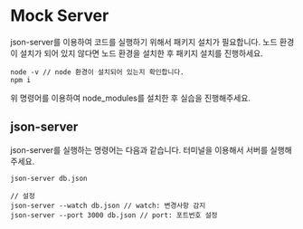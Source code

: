 # Mock Server

json-server를 이용하여 코드를 실행하기 위해서 패키지 설치가 필요합니다. 노드 환경이 설치가 되어 있지 않다면 노드 환경을 설치한 후 패키지 설치를 진행하세요.

```
node -v // node 환경이 설치되어 있는지 확인합니다.
npm i
```

위 명령어를 이용하여 node_modules를 설치한 후 실습을 진행해주세요.

## json-server

json-server를 실행하는 명령어는 다음과 같습니다. 터미널을 이용해서 서버를 실행해주세요.

```
json-server db.json

// 설정
json-server --watch db.json // watch: 변경사항 감지
json-server --port 3000 db.json // port: 포트번호 설정
```
